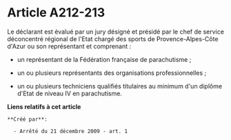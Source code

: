 # Article A212-213

Le déclarant est évalué par un jury désigné et présidé par le chef de service déconcentré régional de l'Etat chargé des
sports de Provence-Alpes-Côte d'Azur ou son représentant et comprenant : 

- un représentant de la Fédération française de parachutisme ; 

- un ou plusieurs représentants des organisations professionnelles ; 

- un ou plusieurs techniciens qualifiés titulaires au minimum d'un diplôme d'Etat de niveau IV en parachutisme.

**Liens relatifs à cet article**

	**Créé par**:

	  - Arrêté du 21 décembre 2009 - art. 1
